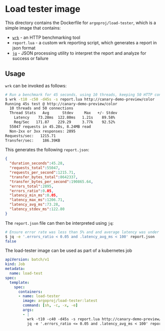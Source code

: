 # Load tester image

This directory contains the Dockerfile for `argoproj/load-tester`, which is a simple image that contains:
* [`wrk`](https://github.com/wg/wrk) - an HTTP benchmarking tool 
* `report.lua` - a custom wrk reporting script, which generates  a report in json format
* [`jq`](https://github.com/stedolan/jq) - JSON processing utility to interpret the report and analyze for success or failure


## Usage

`wrk` can be invoked as follows:

```bash
# Run a benchmark for 45 seconds, using 10 threads, keeping 50 HTTP connections open, and generate a report
$ wrk -t10 -c50 -d45s -s report.lua http://canary-demo-preview/color
Running 45s test @ http://canary-demo-preview/color
  10 threads and 50 connections
  Thread Stats   Avg      Stdev     Max   +/- Stdev
    Latency    73.28ms  122.80ms   1.21s    89.58%
    Req/Sec   171.87    229.29     3.77k    92.52%
  55047 requests in 45.28s, 8.24MB read
  Non-2xx or 3xx responses: 2895
Requests/sec:   1215.71
Transfer/sec:    186.39KB
```

This generates the following `report.json`:
```json
{
  "duration_seconds":45.28,
  "requests_total":55047,
  "requests_per_second":1215.71,
  "transfer_bytes_total":8642337,
  "transfer_bytes_per_second":190865.64,
  "errors_total":2895,
  "errors_ratio":0.05,
  "latency_min_ms":0.05,
  "latency_max_ms":1206.71,
  "latency_avg_ms":73.28,
  "latency_stdev_ms":122.80
}
```

The `report.json` file can then be interpreted using `jq`:
```bash
# Ensure error rate was less than 5% and and average latency was under 100ms
$ jq -e '.errors_ratio < 0.05 and .latency_avg_ms < 100' report.json
false
```

The load-tester image can be used as part of a kubernetes job
```yaml
apiVersion: batch/v1
kind: Job
metadata:
  name: load-test
spec:
  template:
    spec:
      containers:
      - name: load-tester
        image: argoproj/load-tester:latest
        command: [sh, -c, -x, -e]
        args:
        - |
          wrk -t10 -c40 -d45s -s report.lua http://canary-demo-preview/color
          jq -e '.errors_ratio <= 0.05 and .latency_avg_ms < 100' report.json
```
